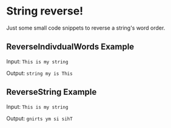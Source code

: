 # String reverse!
Just some small code snippets to reverse a string's word order.

## ReverseIndivdualWords Example
Input: `This is my string`

Output: `string my is This`

## ReverseString Example
Input: `This is my string`

Output: `gnirts ym si sihT`